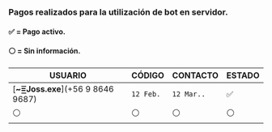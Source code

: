 ### Pagos realizados para la utilización de bot en servidor.
#### ✅ = Pago activo.
#### ⚪ = Sin información.
 
| USUARIO          |   CÓDIGO                | CONTACTO    | ESTADO
| ------------     | ------------            | ------------| ------------
| [**~=͟͟͞͞Joss.exe**](+56 9 8646 9687)        | `12 Feb.` | `12 Mar..` | ✅
| ⚪        | ⚪               |  ⚪ | ⚪

